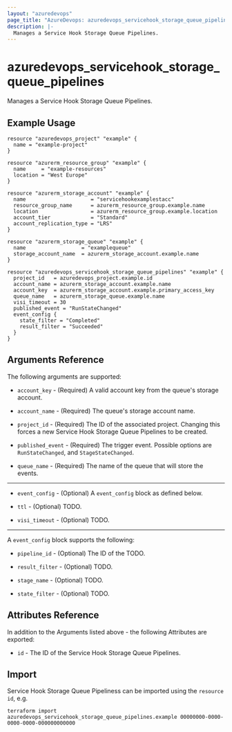 ```yaml
---
layout: "azuredevops"
page_title: "AzureDevops: azuredevops_servicehook_storage_queue_pipelines"
description: |-
  Manages a Service Hook Storage Queue Pipelines.
---
```


# azuredevops_servicehook_storage_queue_pipelines

Manages a Service Hook Storage Queue Pipelines.

## Example Usage

```hcl
resource "azuredevops_project" "example" {
  name = "example-project" 
}

resource "azurerm_resource_group" "example" {
  name     = "example-resources"
  location = "West Europe" 
}

resource "azurerm_storage_account" "example" {
  name                     = "servicehookexamplestacc"
  resource_group_name      = azurerm_resource_group.example.name
  location                 = azurerm_resource_group.example.location
  account_tier             = "Standard"
  account_replication_type = "LRS"
}

resource "azurerm_storage_queue" "example" {
  name                  = "examplequeue"
  storage_account_name  = azurerm_storage_account.example.name
}

resource "azuredevops_servicehook_storage_queue_pipelines" "example" {
  project_id   = azuredevops_project.example.id
  account_name = azurerm_storage_account.example.name
  account_key  = azurerm_storage_account.example.primary_access_key 
  queue_name   = azurerm_storage_queue.example.name
  visi_timeout = 30
  published_event = "RunStateChanged"
  event_config {
    state_filter = "Completed"
    result_filter = "Succeeded"
  }
}
```

## Arguments Reference

The following arguments are supported:

* `account_key` - (Required) A valid account key from the queue's storage account.

* `account_name` - (Required) The queue's storage account name.

* `project_id` - (Required) The ID of the associated project. Changing this forces a new Service Hook Storage Queue Pipelines to be created.

* `published_event` - (Required) The trigger event. Possible options are `RunStateChanged`, and `StageStateChanged`.

* `queue_name` - (Required) The name of the queue that will store the events.

---

* `event_config` - (Optional) A `event_config` block as defined below.

* `ttl` - (Optional) TODO.

* `visi_timeout` - (Optional) TODO.

---

A `event_config` block supports the following:

* `pipeline_id` - (Optional) The ID of the TODO.

* `result_filter` - (Optional) TODO.

* `stage_name` - (Optional) TODO.

* `state_filter` - (Optional) TODO.

## Attributes Reference

In addition to the Arguments listed above - the following Attributes are exported:

* `id` - The ID of the Service Hook Storage Queue Pipelines.



## Import

Service Hook Storage Queue Pipeliness can be imported using the `resource id`, e.g.

```shell
terraform import azuredevops_servicehook_storage_queue_pipelines.example 00000000-0000-0000-0000-000000000000
```
